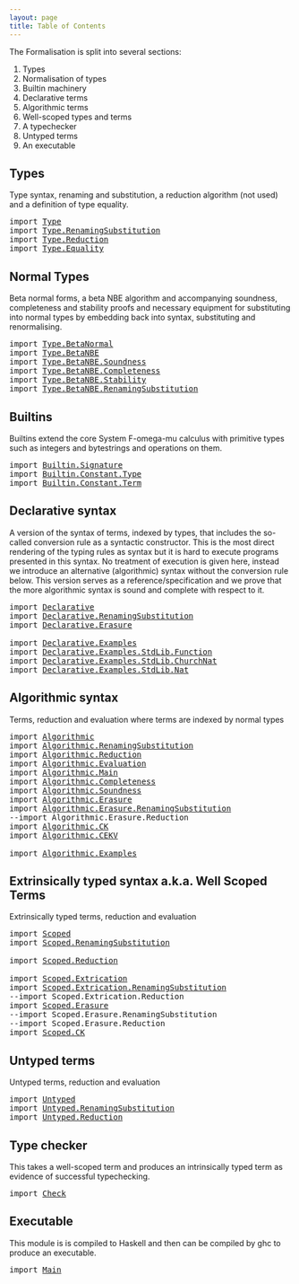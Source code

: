 ```yaml
---
layout: page
title: Table of Contents
---
```


The Formalisation is split into several sections:

1. Types
2. Normalisation of types
3. Builtin machinery
4. Declarative terms
5. Algorithmic terms
6. Well-scoped types and terms
7. A typechecker
8. Untyped terms
9. An executable


## Types

Type syntax, renaming and substitution, a reduction algorithm (not
used) and a definition of type equality.

<pre class="Agda"><a id="404" class="Keyword">import</a> <a id="411" href="Type.html" class="Module">Type</a>
<a id="416" class="Keyword">import</a> <a id="423" href="Type.RenamingSubstitution.html" class="Module">Type.RenamingSubstitution</a>
<a id="449" class="Keyword">import</a> <a id="456" href="Type.Reduction.html" class="Module">Type.Reduction</a>
<a id="471" class="Keyword">import</a> <a id="478" href="Type.Equality.html" class="Module">Type.Equality</a>
</pre>
## Normal Types

Beta normal forms, a beta NBE algorithm and accompanying soundness,
completeness and stability proofs and necessary equipment for
substituting into normal types by embedding back into syntax,
substituting and renormalising.

<pre class="Agda"><a id="743" class="Keyword">import</a> <a id="750" href="Type.BetaNormal.html" class="Module">Type.BetaNormal</a>
<a id="766" class="Keyword">import</a> <a id="773" href="Type.BetaNBE.html" class="Module">Type.BetaNBE</a>
<a id="786" class="Keyword">import</a> <a id="793" href="Type.BetaNBE.Soundness.html" class="Module">Type.BetaNBE.Soundness</a>
<a id="816" class="Keyword">import</a> <a id="823" href="Type.BetaNBE.Completeness.html" class="Module">Type.BetaNBE.Completeness</a>
<a id="849" class="Keyword">import</a> <a id="856" href="Type.BetaNBE.Stability.html" class="Module">Type.BetaNBE.Stability</a>
<a id="879" class="Keyword">import</a> <a id="886" href="Type.BetaNBE.RenamingSubstitution.html" class="Module">Type.BetaNBE.RenamingSubstitution</a>
</pre>


## Builtins

Builtins extend the core System F-omega-mu calculus with primitive
types such as integers and bytestrings and operations on them.

<pre class="Agda"><a id="1075" class="Keyword">import</a> <a id="1082" href="Builtin.Signature.html" class="Module">Builtin.Signature</a>
<a id="1100" class="Keyword">import</a> <a id="1107" href="Builtin.Constant.Type.html" class="Module">Builtin.Constant.Type</a>
<a id="1129" class="Keyword">import</a> <a id="1136" href="Builtin.Constant.Term.html" class="Module">Builtin.Constant.Term</a>
</pre>
## Declarative syntax

A version of the syntax of terms, indexed by types, that includes the
so-called conversion rule as a syntactic constructor. This is the most
direct rendering of the typing rules as syntax but it is hard to
execute programs presented in this syntax. No treatment of execution
is given here, instead we introduce an alternative (algorithmic)
syntax without the conversion rule below. This version serves as a
reference/specification and we prove that the more algorithmic syntax
is sound and complete with respect to it.

<pre class="Agda"><a id="1710" class="Keyword">import</a> <a id="1717" href="Declarative.html" class="Module">Declarative</a>
<a id="1729" class="Keyword">import</a> <a id="1736" href="Declarative.RenamingSubstitution.html" class="Module">Declarative.RenamingSubstitution</a>
<a id="1769" class="Keyword">import</a> <a id="1776" href="Declarative.Erasure.html" class="Module">Declarative.Erasure</a>

<a id="1797" class="Keyword">import</a> <a id="1804" href="Declarative.Examples.html" class="Module">Declarative.Examples</a>
<a id="1825" class="Keyword">import</a> <a id="1832" href="Declarative.Examples.StdLib.Function.html" class="Module">Declarative.Examples.StdLib.Function</a>
<a id="1869" class="Keyword">import</a> <a id="1876" href="Declarative.Examples.StdLib.ChurchNat.html" class="Module">Declarative.Examples.StdLib.ChurchNat</a>
<a id="1914" class="Keyword">import</a> <a id="1921" href="Declarative.Examples.StdLib.Nat.html" class="Module">Declarative.Examples.StdLib.Nat</a>
</pre>
## Algorithmic syntax

Terms, reduction and evaluation where terms are indexed by normal
types

<pre class="Agda"><a id="2058" class="Keyword">import</a> <a id="2065" href="Algorithmic.html" class="Module">Algorithmic</a>
<a id="2077" class="Keyword">import</a> <a id="2084" href="Algorithmic.RenamingSubstitution.html" class="Module">Algorithmic.RenamingSubstitution</a>
<a id="2117" class="Keyword">import</a> <a id="2124" href="Algorithmic.Reduction.html" class="Module">Algorithmic.Reduction</a>
<a id="2146" class="Keyword">import</a> <a id="2153" href="Algorithmic.Evaluation.html" class="Module">Algorithmic.Evaluation</a>
<a id="2176" class="Keyword">import</a> <a id="2183" href="Algorithmic.Main.html" class="Module">Algorithmic.Main</a>
<a id="2200" class="Keyword">import</a> <a id="2207" href="Algorithmic.Completeness.html" class="Module">Algorithmic.Completeness</a>
<a id="2232" class="Keyword">import</a> <a id="2239" href="Algorithmic.Soundness.html" class="Module">Algorithmic.Soundness</a>
<a id="2261" class="Keyword">import</a> <a id="2268" href="Algorithmic.Erasure.html" class="Module">Algorithmic.Erasure</a>
<a id="2288" class="Keyword">import</a> <a id="2295" href="Algorithmic.Erasure.RenamingSubstitution.html" class="Module">Algorithmic.Erasure.RenamingSubstitution</a>
<a id="2336" class="Comment">--import Algorithmic.Erasure.Reduction</a>
<a id="2375" class="Keyword">import</a> <a id="2382" href="Algorithmic.CK.html" class="Module">Algorithmic.CK</a>
<a id="2397" class="Keyword">import</a> <a id="2404" href="Algorithmic.CEKV.html" class="Module">Algorithmic.CEKV</a>

<a id="2422" class="Keyword">import</a> <a id="2429" href="Algorithmic.Examples.html" class="Module">Algorithmic.Examples</a>
</pre>
## Extrinsically typed syntax a.k.a. Well Scoped Terms

Extrinsically typed terms, reduction and evaluation

<pre class="Agda"><a id="2568" class="Keyword">import</a> <a id="2575" href="Scoped.html" class="Module">Scoped</a>
<a id="2582" class="Keyword">import</a> <a id="2589" href="Scoped.RenamingSubstitution.html" class="Module">Scoped.RenamingSubstitution</a>

<a id="2618" class="Keyword">import</a> <a id="2625" href="Scoped.Reduction.html" class="Module">Scoped.Reduction</a>

<a id="2643" class="Keyword">import</a> <a id="2650" href="Scoped.Extrication.html" class="Module">Scoped.Extrication</a>
<a id="2669" class="Keyword">import</a> <a id="2676" href="Scoped.Extrication.RenamingSubstitution.html" class="Module">Scoped.Extrication.RenamingSubstitution</a>
<a id="2716" class="Comment">--import Scoped.Extrication.Reduction</a>
<a id="2754" class="Keyword">import</a> <a id="2761" href="Scoped.Erasure.html" class="Module">Scoped.Erasure</a>
<a id="2776" class="Comment">--import Scoped.Erasure.RenamingSubstitution</a>
<a id="2821" class="Comment">--import Scoped.Erasure.Reduction</a>
<a id="2855" class="Keyword">import</a> <a id="2862" href="Scoped.CK.html" class="Module">Scoped.CK</a>
</pre>
## Untyped terms

Untyped terms, reduction and evaluation

<pre class="Agda"><a id="2940" class="Keyword">import</a> <a id="2947" href="Untyped.html" class="Module">Untyped</a>
<a id="2955" class="Keyword">import</a> <a id="2962" href="Untyped.RenamingSubstitution.html" class="Module">Untyped.RenamingSubstitution</a>
<a id="2991" class="Keyword">import</a> <a id="2998" href="Untyped.Reduction.html" class="Module">Untyped.Reduction</a>
</pre>
## Type checker

This takes a well-scoped term and produces an intrinsically typed term
as evidence of successful typechecking.

<pre class="Agda"><a id="3154" class="Keyword">import</a> <a id="3161" href="Check.html" class="Module">Check</a>
</pre>
## Executable

This module is is compiled to Haskell and then can be compiled by ghc
to produce an executable.

<pre class="Agda"><a id="3288" class="Keyword">import</a> <a id="3295" href="Main.html" class="Module">Main</a>
</pre>

